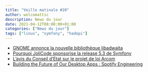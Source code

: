 ```yaml
---
title: "Veille matinale #20"
author: welcomattic
description: News du jour
date: 2021-04-12T08:00:00+01:00
categories: ["News du jour"]
tags: ["linux", "symfony", "hadopi"]
---
```


- [GNOME annonce la nouvelle bibliothèque libadwaita](https://linuxfr.org/news/gnome-annonce-la-nouvelle-bibliotheque-libadwaita)
- [Pourquoi JoliCode sponsorise la release 5.3 de Symfony](https://jolicode.com/blog/pourquoi-jolicode-sponsorise-la-release-5-3-de-symfony)
- [L’avis du Conseil d’Etat sur le projet de loi Arcom ](https://www.nextinpact.com/article/45583/lavis-conseil-detat-sur-projet-loi-arcom)
- [Building the Future of Our Desktop Apps : Spotify Engineering](https://engineering.atspotify.com/2021/04/07/building-the-future-of-our-desktop-apps/)
